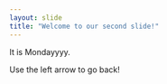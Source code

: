 ```yaml
---
layout: slide
title: "Welcome to our second slide!"
---
```

It is Mondayyyy.

Use the left arrow to go back!
